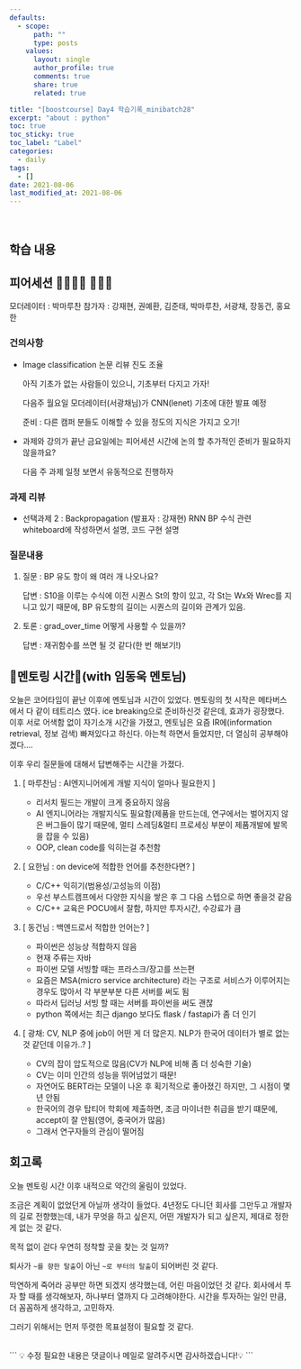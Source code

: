 ```yaml
---
defaults:
  - scope:
      path: ""
      type: posts
    values:
      layout: single
      author_profile: true
      comments: true
      share: true
      related: true

title: "[boostcourse] Day4 학습기록_minibatch28"
excerpt: "about : python"
toc: true
toc_sticky: true
toc_label: "Label"
categories:
  - daily
tags:
  - []
date: 2021-08-06
last_modified_at: 2021-08-06
---
```

<br>

## 학습 내용



## 피어세션 👨‍👨‍👦‍👦 👨‍👨‍👦


모더레이터 : 박마루찬
참가자 : 강재현, 권예환, 김준태, 박마루찬, 서광채, 장동건, 홍요한

### 건의사항

- Image classification 논문 리뷰 진도 조율

    아직 기초가 없는 사람들이 있으니, 기초부터 다지고 가자!

    다음주 월요일 모더레이터(서광채님)가 CNN(lenet) 기초에 대한 발표 예정

    준비 : 다른 캠퍼 분들도 이해할 수 있을 정도의 지식은 가지고 오기!

- 과제와 강의가 끝난 금요일에는 피어세션 시간에 논의 할 추가적인 준비가 필요하지 않을까요?

    다음 주 과제 일정 보면서 유동적으로 진행하자


### 과제 리뷰

- 선택과제 2 : Backpropagation (발표자 : 강재현)
    RNN BP 수식 관련 whiteboard에 작성하면서 설명, 코드 구현 설명


### 질문내용
 
1. 질문 : BP 유도 항이 왜 여러 개 나오나요?

    답변 : S10을 이루는 수식에 이전 시퀀스 St의 항이 있고, 각 St는 Wx와 Wrec를 지니고 있기 때문에, BP 유도항의 길이는 시퀀스의 길이와 관계가 있음.

2. 토론 : grad_over_time 어떻게 사용할 수 있을까?

    답변 : 재귀함수를 쓰면 될 것 같다(한 번 해보기!)


## 🎈멘토링 시간🎈(with 임동욱 멘토님)

오늘은 코어타임이 끝난 이후에 멘토님과 시간이 있었다. 멘토링의 첫 시작은 메타버스에서 다 같이 테트리스 였다. ice breaking으로 준비하신것 같은데, 효과가 굉장했다. 이후 서로 어색함 없이 자기소개 시간을 가졌고, 멘토님은 요즘 IR에(information retrieval, 정보 검색) 빠져있다고 하신다. 아는척 하면서 들었지만, 더 열심히 공부해야겠다....

이후 우리 질문들에 대해서 답변해주는 시간을 가졌다. 

1. [ 마루찬님 : AI엔지니어에게 개발 지식이 얼마나 필요한지 ]

    - 리서치 필드는 개발이 크게 중요하지 않음 
    - AI 엔지니어라는 개발지식도 필요함(제품을 만드는데, 연구에서는 벌어지지 않은 버그들이 많기 때문에, 멀티 스레딩&멀티 프로세싱 부분이 제품개발에 발목을 잡을 수 있음)
    - OOP, clean code를 익히는걸 추천함


2. [ 요한님 : on device에 적합한 언어를 추천한다면? ]

    - C/C++ 익히기(범용성/고성능의 이점)
    - 우선 부스트캠프에서 다양한 지식을 쌓은 후 그 다음 스텝으로 하면 좋을것 같음
    - C/C++ 교육은 POCU에서 잘함, 하지만 투자시간, 수강료가 큼

3. [ 동건님 : 백엔드로서 적합한 언어는? ]

    - 파이썬은 성능상 적합하지 않음
    - 현재 주류는 자바
    - 파이썬 모델 서빙할 때는 프라스크/장고를 쓰는편
    - 요즘은 MSA(micro service architecture) 라는 구조로 서비스가 이루어지는 경우도 많아서 각 부분부분 다른 서버를 써도 됨
    - 따라서 딥러닝 서빙 할 때는 서버를 파이썬을 써도 괜찮
    - python 쪽에서는 최근 django 보다도 flask / fastapi가 좀 더 인기

4. [ 광채: CV, NLP 중에 job이 어떤 게 더 많은지. NLP가 한국어 데이터가 별로 없는 것 같던데 이유가..? ]

    - CV의 잡이 압도적으로 많음(CV가 NLP에 비해 좀 더 성숙한 기술)
    - CV는 이미 인간의 성능을 뛰어넘었기 때문!
    - 자연어도 BERT라는 모델이 나온 후 획기적으로 좋아졌긴 하지만, 그 시점이 몇년 안됨
    - 한국어의 경우 탑티어 학회에 제출하면, 조금 마이너한 취급을 받기 떄문에, accept이 잘 안됨(영어, 중국어가 많음)
    - 그래서 연구자들의 관심이 떨어짐


## 회고록

오늘 멘토링 시간 이후 내적으로 약간의 울림이 있었다.

조금은 계획이 없었던게 아닐까 생각이 들었다. 4년정도 다니던 회사를 그만두고 개발자의 길로 전향했는데, 내가 무엇을 하고 싶은지, 어떤 개발자가 되고 싶은지, 제대로 정한게 없는 것 같다. 

목적 없이 걷다 우연히 정착할 곳을 찾는 것 일까?

퇴사가 `~를 향한 탈출`이 아닌 `~로 부터의 탈출`이 되어버린 것 같다.

막연하게 죽어라 공부만 하면 되겠지 생각했는데, 어린 마음이었던 것 같다. 회사에서 투자 할 때를 생각해보자, 하나부터 열까지 다 고려해야한다. 시간을 투자하는 일인 만큼, 더 꼼꼼하게 생각하고, 고민하자. 

그러기 위해서는 먼저 뚜렷한 목표설정이 필요할 것 같다.


<br>
```
💡 수정 필요한 내용은 댓글이나 메일로 알려주시면 감사하겠습니다!💡 
```
